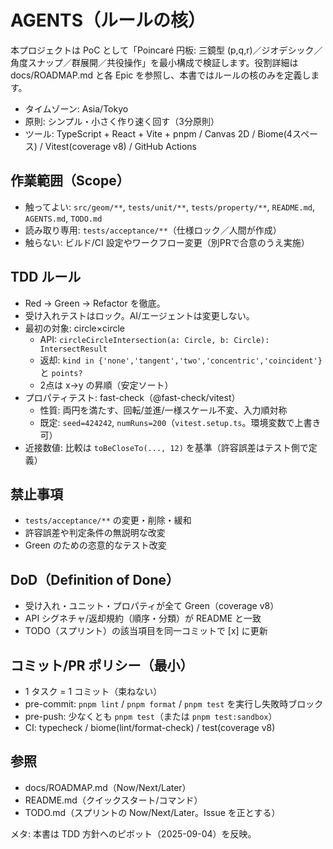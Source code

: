 # AGENTS（ルールの核）

本プロジェクトは PoC として「Poincaré 円板: 三鏡型 (p,q,r)／ジオデシック／角度スナップ／群展開／共役操作」を最小構成で検証します。役割詳細は docs/ROADMAP.md と各 Epic を参照し、本書ではルールの核のみを定義します。

- タイムゾーン: Asia/Tokyo
- 原則: シンプル・小さく作り速く回す（3分原則）
- ツール: TypeScript + React + Vite + pnpm / Canvas 2D / Biome(4スペース) / Vitest(coverage v8) / GitHub Actions

## 作業範囲（Scope）
- 触ってよい: `src/geom/**`, `tests/unit/**`, `tests/property/**`, `README.md`, `AGENTS.md`, `TODO.md`
- 読み取り専用: `tests/acceptance/**`（仕様ロック／人間が作成）
- 触らない: ビルド/CI 設定やワークフロー変更（別PRで合意のうえ実施）

## TDD ルール
- Red → Green → Refactor を徹底。
- 受け入れテストはロック。AI/エージェントは変更しない。
- 最初の対象: circle×circle
  - API: `circleCircleIntersection(a: Circle, b: Circle): IntersectResult`
  - 返却: `kind in {'none','tangent','two','concentric','coincident'}` と `points?`
  - 2点は x→y の昇順（安定ソート）
- プロパティテスト: fast-check（@fast-check/vitest）
  - 性質: 両円を満たす、回転/並進/一様スケール不変、入力順対称
  - 既定: `seed=424242`, `numRuns=200`（`vitest.setup.ts`。環境変数で上書き可）
- 近接数値: 比較は `toBeCloseTo(..., 12)` を基準（許容誤差はテスト側で定義）

## 禁止事項
- `tests/acceptance/**` の変更・削除・緩和
- 許容誤差や判定条件の無説明な改変
- Green のための恣意的なテスト改変

## DoD（Definition of Done）
- 受け入れ・ユニット・プロパティが全て Green（coverage v8）
- API シグネチャ/返却規約（順序・分類）が README と一致
- TODO（スプリント）の該当項目を同一コミットで [x] に更新

## コミット/PR ポリシー（最小）
- 1 タスク = 1 コミット（束ねない）
- pre-commit: `pnpm lint` / `pnpm format` / `pnpm test` を実行し失敗時ブロック
- pre-push: 少なくとも `pnpm test`（または `pnpm test:sandbox`）
- CI: typecheck / biome(lint/format-check) / test(coverage v8)

## 参照
- docs/ROADMAP.md（Now/Next/Later）
- README.md（クイックスタート/コマンド）
- TODO.md（スプリントの Now/Next/Later。Issue を正とする）

メタ: 本書は TDD 方針へのピボット（2025-09-04）を反映。
